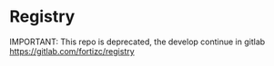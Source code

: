 # Registry
IMPORTANT: This repo is deprecated, the develop continue in gitlab https://gitlab.com/fortizc/registry

